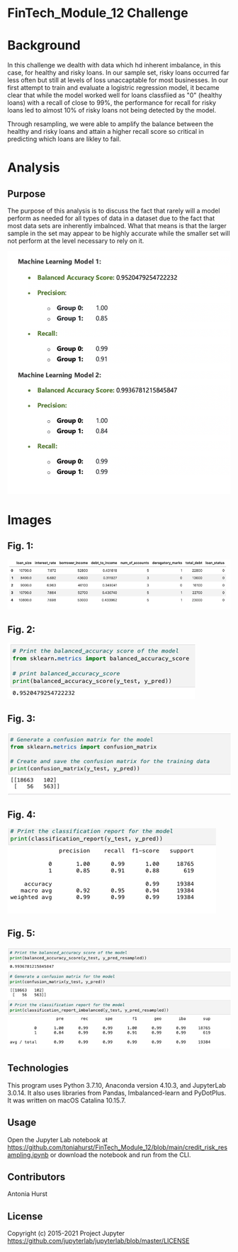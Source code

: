 # FinTech_Module_12 Challenge

# Background

In this challenge we dealth with data which hd inherent imbalance, in this case, for healthy and risky loans. In our sample set, risky loans occurred far less often but still at levels of loss unaccaptable for most businesses. In our first attempt to train and evaluate a logistric regression model, it became clear that while the model worked well for loans classfiied as "0" (healthy loans) with a recall of close to 99%, the performance for recall for risky loans led to almost 10% of risky loans not being detected by the model. 

Through resampling, we were able to amplify the balance between the healthy and risky loans and attain a higher recall score so critical in predicting which loans are likley to fail.

# Analysis

## Purpose
The purpose of this analysis is to discuss the fact that rarely will a model perform as needed for all types of data in a dataset due to the fact that most data sets are inherently imbalnced. What that means is that the larger sample in the set may appear to be highly accurate while the smaller set will not perform at the level necessary to rely on it.


![Fig. 6](https://github.com/toniahurst/FinTech_Module_12/blob/main/images/Fig_6.png)

# Images

## Fig. 1: 

![Fig. 1](https://github.com/toniahurst/FinTech_Module_12/blob/main/images/Fig_1.png)

## Fig. 2: 

![Fig. 2](https://github.com/toniahurst/FinTech_Module_12/blob/main/images/Fig_2.png)

## Fig. 3: 

![Fig. 3](https://github.com/toniahurst/FinTech_Module_12/blob/main/images/Fig_3.png)

## Fig. 4: 

![Fig. 4](https://github.com/toniahurst/FinTech_Module_12/blob/main/images/Fig_4.png)
## Fig. 5: 

![Fig. 5](https://github.com/toniahurst/FinTech_Module_12/blob/main/images/Fig_5.png)

## Technologies

This program uses Python 3.7.10, Anaconda version 4.10.3, and JupyterLab 3.0.14. It also uses libraries from Pandas, Imbalanced-learn and PyDotPlus. It was written on macOS Catalina 10.15.7.

## Usage

Open the Jupyter Lab notebook at https://github.com/toniahurst/FinTech_Module_12/blob/main/credit_risk_resampling.ipynb or download the notebook and run from the CLI.

## Contributors

Antonia Hurst

## License
Copyright (c) 2015-2021 Project Jupyter https://github.com/jupyterlab/jupyterlab/blob/master/LICENSE



